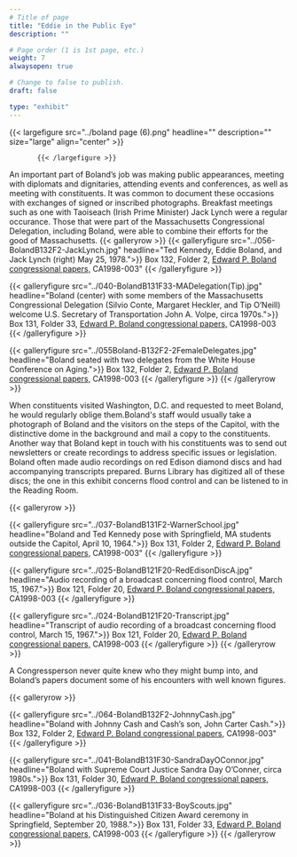 ```yaml
---
# Title of page
title: "Eddie in the Public Eye"
description: ""

# Page order (1 is 1st page, etc.)
weight: 7
alwaysopen: true

# Change to false to publish.
draft: false

type: "exhibit"
---
```

{{< largefigure src="../boland page (6).png"
           headline="" 
           description="" size="large" align="center" >}}
		   
		   {{< /largefigure >}}

An important part of Boland’s job was making public appearances, meeting with diplomats and dignitaries, attending events and conferences, as well as meeting with constituents. It was common to document these occasions with exchanges of signed or inscribed photographs. Breakfast meetings such as one with Taoiseach (Irish Prime Minister) Jack Lynch were a regular occurance. Those that were part of the Massachusetts Congressional Delegation, including Boland, were able to combine their efforts for the good of Massachusetts. 
{{< galleryrow >}}
{{< galleryfigure src="../056-BolandB132F2-JackLynch.jpg"
           headline="Ted Kennedy, Eddie Boland, and Jack Lynch (right) May 25, 1978.">}} Box 132, Folder 2,  [Edward P. Boland congressional papers,](https://bc-primo.hosted.exlibrisgroup.com/permalink/f/l6ucgu/ALMA-BC21517689060001021) CA1998-003"
{{< /galleryfigure >}}

{{< galleryfigure src="../040-BolandB131F33-MADelegation(Tip).jpg"
           headline="Boland (center) with some members of the Massachusetts Congressional Delegation (Silvio Conte, Margaret Heckler, and Tip O’Neill) welcome U.S. Secretary of Transportation John A. Volpe, circa 1970s.">}} Box 131, Folder 33,  [Edward P. Boland congressional papers,](https://bc-primo.hosted.exlibrisgroup.com/permalink/f/l6ucgu/ALMA-BC21517689060001021) CA1998-003
{{< /galleryfigure >}}

{{< galleryfigure src="../055Boland-B132F2-2FemaleDelegates.jpg"
           headline="Boland seated with two delegates from the White House Conference on Aging.">}} Box 132, Folder 2,  [Edward P. Boland congressional papers,](https://bc-primo.hosted.exlibrisgroup.com/permalink/f/l6ucgu/ALMA-BC21517689060001021) CA1998-003
{{< /galleryfigure >}}
{{< /galleryrow >}}

When constituents visited Washington, D.C. and requested to meet Boland, he would regularly oblige them.Boland's staff would usually take a photograph of Boland and the visitors on the steps of the Capitol, with the distinctive dome in the background and mail a copy to the constituents. Another way that Boland kept in touch with his constituents was to send out newsletters or create recordings to address specific issues or legislation. Boland often made audio recordings on red Edison diamond discs and had accompanying transcripts prepared. Burns Library has digitized all of these discs; the one in this exhibit concerns flood control and can be listened to in the Reading Room. 

{{< galleryrow >}}

{{< galleryfigure src="../037-BolandB131F2-WarnerSchool.jpg"
           headline="Boland and Ted Kennedy pose with Springfield, MA students outside the Capitol, April 10, 1964.">}} Box 131, Folder 2,  [Edward P. Boland congressional papers,](https://bc-primo.hosted.exlibrisgroup.com/permalink/f/l6ucgu/ALMA-BC21517689060001021) CA1998-003"
{{< /galleryfigure >}}

{{< galleryfigure src="../025-BolandB121F20-RedEdisonDiscA.jpg"
           headline="Audio recording of a broadcast concerning flood control, March 15, 1967.">}} Box 121, Folder 20,  [Edward P. Boland congressional papers,](https://bc-primo.hosted.exlibrisgroup.com/permalink/f/l6ucgu/ALMA-BC21517689060001021) CA1998-003
{{< /galleryfigure >}}

{{< galleryfigure src="../024-BolandB121F20-Transcript.jpg"
           headline="Transcript of audio recording of a broadcast concerning flood control, March 15, 1967.">}} Box 121, Folder 20,  [Edward P. Boland congressional papers,](https://bc-primo.hosted.exlibrisgroup.com/permalink/f/l6ucgu/ALMA-BC21517689060001021) CA1998-003
{{< /galleryfigure >}}
{{< /galleryrow >}}

A Congressperson never quite knew who they might bump into, and Boland’s papers document some of his encounters with well known figures. 

{{< galleryrow >}}

{{< galleryfigure src="../064-BolandB132F2-JohnnyCash.jpg"
           headline="Boland with Johnny Cash and Cash’s son, John Carter Cash.">}} Box 132, Folder 2,  [Edward P. Boland congressional papers,](https://bc-primo.hosted.exlibrisgroup.com/permalink/f/l6ucgu/ALMA-BC21517689060001021) CA1998-003"
{{< /galleryfigure >}}

{{< galleryfigure src="../041-BolandB131F30-SandraDayOConnor.jpg"
           headline="Boland with Supreme Court Justice Sandra Day O’Conner, circa 1980s.">}} Box 131, Folder 30,  [Edward P. Boland congressional papers,](https://bc-primo.hosted.exlibrisgroup.com/permalink/f/l6ucgu/ALMA-BC21517689060001021) CA1998-003
{{< /galleryfigure >}}

{{< galleryfigure src="../036-BolandB131F33-BoyScouts.jpg"
           headline="Boland at his Distinguished Citizen Award ceremony in Springfield, September 20, 1988.">}} Box 131, Folder 33,  [Edward P. Boland congressional papers,](https://bc-primo.hosted.exlibrisgroup.com/permalink/f/l6ucgu/ALMA-BC21517689060001021) CA1998-003
{{< /galleryfigure >}}
{{< /galleryrow >}}
